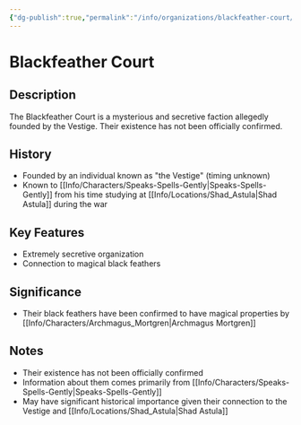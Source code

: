 ```yaml
---
{"dg-publish":true,"permalink":"/info/organizations/blackfeather-court/"}
---
```



# Blackfeather Court

## Description
The Blackfeather Court is a mysterious and secretive faction allegedly founded by the Vestige. Their existence has not been officially confirmed.

## History
- Founded by an individual known as "the Vestige" (timing unknown)
- Known to [[Info/Characters/Speaks-Spells-Gently\|Speaks-Spells-Gently]] from his time studying at [[Info/Locations/Shad_Astula\|Shad Astula]] during the war

## Key Features
- Extremely secretive organization
- Connection to magical black feathers

## Significance
- Their black feathers have been confirmed to have magical properties by [[Info/Characters/Archmagus_Mortgren\|Archmagus Mortgren]]

## Notes
- Their existence has not been officially confirmed
- Information about them comes primarily from [[Info/Characters/Speaks-Spells-Gently\|Speaks-Spells-Gently]]
- May have significant historical importance given their connection to the Vestige and [[Info/Locations/Shad_Astula\|Shad Astula]]